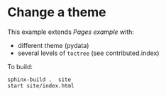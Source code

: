# Change a theme

This example extends _Pages example_ with:

- different theme (pydata)
- several levels of `toctree` (see contributed.index)

To build:

```console
sphinx-build .  site
start site/index.html
```
